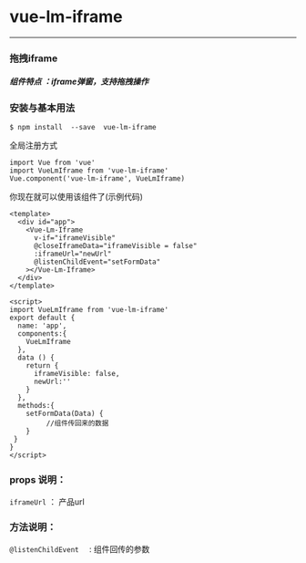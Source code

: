 
# vue-lm-iframe
---
### 拖拽iframe 

#####  组件特点 ：iframe弹窗，支持拖拽操作  

### 安装与基本用法
```
$ npm install  --save  vue-lm-iframe
```
全局注册方式
```
import Vue from 'vue'
import VueLmIframe from 'vue-lm-iframe'
Vue.component('vue-lm-iframe', VueLmIframe)
```
你现在就可以使用该组件了(示例代码)
```
<template>
  <div id="app">
    <Vue-Lm-Iframe
      v-if="iframeVisible"
      @closeIframeData="iframeVisible = false"
      :iframeUrl="newUrl"
      @listenChildEvent="setFormData"
    ></Vue-Lm-Iframe>
  </div>
</template>

<script>
import VueLmIframe from 'vue-lm-iframe'
export default {
  name: 'app',
  components:{
    VueLmIframe
  },
  data () {
    return {
      iframeVisible: false,
      newUrl:''
    }
  },
  methods:{
	setFormData(Data) {
	     //组件传回来的数据 
    }
 }
}
</script>
```
### props 说明： 

`iframeUrl`  ：   产品url 

### 方法说明： 

 `@listenChildEvent  ` :   组件回传的参数


